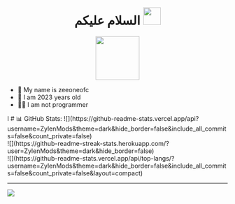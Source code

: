<h1 align="center">السلام عليكم <img src="https://user-images.githubusercontent.com/1303154/88677602-1635ba80-d120-11ea-84d8-d263ba5fc3c0.gif" width="40px" alt=""><br></h1>
<p align="center">
  <img src="https://github.com/zeeoneofficial.png" height=100 />
</p>

<p align="center">

- 👤 My name is zeeoneofc
- 💌 I am 2023 years old 
- 👨‍💻 I am not programmer

</p>
l
# 📊 GitHub Stats:
![](https://github-readme-stats.vercel.app/api?username=ZylenMods&theme=dark&hide_border=false&include_all_commits=false&count_private=false)<br/>
![](https://github-readme-streak-stats.herokuapp.com/?user=ZylenMods&theme=dark&hide_border=false)<br/>
![](https://github-readme-stats.vercel.app/api/top-langs/?username=ZylenMods&theme=dark&hide_border=false&include_all_commits=false&count_private=false&layout=compact)

---
[![](https://visitcount.itsvg.in/api?id=ZylenMods&icon=0&color=0)](https://visitcount.itsvg.in)

<!-- Proudly created with GPRM ( https://gprm.itsvg.in ) -->
